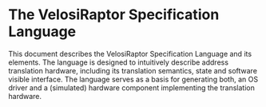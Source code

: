# The VelosiRaptor Specification Language

This document describes the VelosiRaptor Specification Language and its
elements. The language is designed to intuitively describe address translation
hardware, including its translation semantics, state and software visible
interface. The language serves as a basis for generating both, an OS driver
and a (simulated) hardware component implementing the translation hardware.
